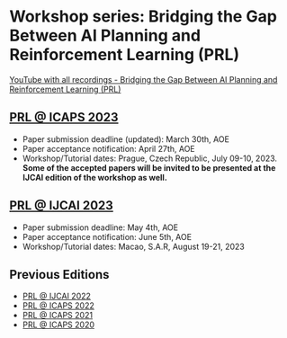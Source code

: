 # Workshop series: Bridging the Gap Between AI Planning and Reinforcement Learning (PRL)

[YouTube with all recordings - Bridging the Gap Between AI Planning and Reinforcement Learning (PRL)](https://www.youtube.com/c/PRLWorkshop-PlanningandReinforcementLearning)

## [PRL @ ICAPS 2023](https://prl-theworkshop.github.io/prl2023-icaps/)

- Paper submission deadline (updated): March 30th, AOE
- Paper acceptance notification: April 27th, AOE 
- Workshop/Tutorial dates: Prague, Czech Republic, July 09-10, 2023.  
   **Some of the accepted papers will be invited to be presented at the IJCAI edition of the workshop as well.**



## [PRL @ IJCAI 2023](https://prl-theworkshop.github.io/prl2023-ijcai/)

- Paper submission deadline: May 4th, AOE
- Paper acceptance notification: June 5th, AOE 
- Workshop/Tutorial dates: Macao, S.A.R, August 19-21, 2023

## Previous Editions

- [PRL @ IJCAI 2022](https://prl-theworkshop.github.io/prl2022-ijcai/)
- [PRL @ ICAPS 2022](https://prl-theworkshop.github.io/prl2022-icaps/)
- [PRL @ ICAPS 2021](https://prl-theworkshop.github.io/prl2021/)
- [PRL @ ICAPS 2020](https://prl-theworkshop.github.io/icaps20subpages.icaps-conference.org/workshops/prl/)
